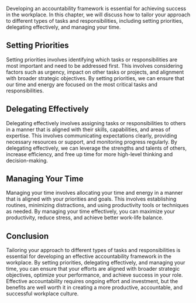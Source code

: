 
Developing an accountability framework is essential for achieving success in the workplace. In this chapter, we will discuss how to tailor your approach to different types of tasks and responsibilities, including setting priorities, delegating effectively, and managing your time.

Setting Priorities
------------------

Setting priorities involves identifying which tasks or responsibilities are most important and need to be addressed first. This involves considering factors such as urgency, impact on other tasks or projects, and alignment with broader strategic objectives. By setting priorities, we can ensure that our time and energy are focused on the most critical tasks and responsibilities.

Delegating Effectively
----------------------

Delegating effectively involves assigning tasks or responsibilities to others in a manner that is aligned with their skills, capabilities, and areas of expertise. This involves communicating expectations clearly, providing necessary resources or support, and monitoring progress regularly. By delegating effectively, we can leverage the strengths and talents of others, increase efficiency, and free up time for more high-level thinking and decision-making.

Managing Your Time
------------------

Managing your time involves allocating your time and energy in a manner that is aligned with your priorities and goals. This involves establishing routines, minimizing distractions, and using productivity tools or techniques as needed. By managing your time effectively, you can maximize your productivity, reduce stress, and achieve better work-life balance.

Conclusion
----------

Tailoring your approach to different types of tasks and responsibilities is essential for developing an effective accountability framework in the workplace. By setting priorities, delegating effectively, and managing your time, you can ensure that your efforts are aligned with broader strategic objectives, optimize your performance, and achieve success in your role. Effective accountability requires ongoing effort and investment, but the benefits are well worth it in creating a more productive, accountable, and successful workplace culture.
